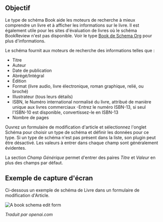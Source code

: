 <!-- Filename: J5.x:Schema_org/Type_Organization_-_Using_Organization_Plugin / Display title: Schema.org - Livre -->

## Objectif

Le type de schéma Book aide les moteurs de recherche à mieux comprendre un livre et à afficher les informations sur le livre. Il est également utile pour les sites d'évaluation de livres où le schéma BookReview n'est pas disponible. Voir le type [Book de Schema Org](https://schema.org/Book) pour plus d'informations.

Le schéma fournit aux moteurs de recherche des informations telles que :

- Titre
- Auteur
- Date de publication
- Abrégé/Intégral
- Édition
- Format (livre audio, livre électronique, roman graphique, relié, ou broché)
- Illustrateur (tous leurs détails)
- ISBN, le Numéro international normalisé du livre, attribué de manière unique aux livres commerciaux
    -Entrez le numéro ISBN-13, si seul l'ISBN-10 est disponible, convertissez-le en ISBN-13
- Nombre de pages

Ouvrez un formulaire de modification d'article et sélectionnez l'onglet Schéma pour choisir un type de schéma et définir les données pour ce type. Si un type de schéma n'est pas présent dans la liste, son plugin peut être désactivé. Les valeurs à entrer dans chaque champ sont généralement évidentes.

La section *Champ Générique* permet d'entrer des paires *Titre* et *Valeur* en plus des champs par défaut.

## Exemple de capture d'écran

Ci-dessous un exemple de schéma de Livre dans un formulaire de modification d'Article.

![A book schema edit form](../../../en/images/schemas/edit-schema-book.png)

*Traduit par openai.com*

